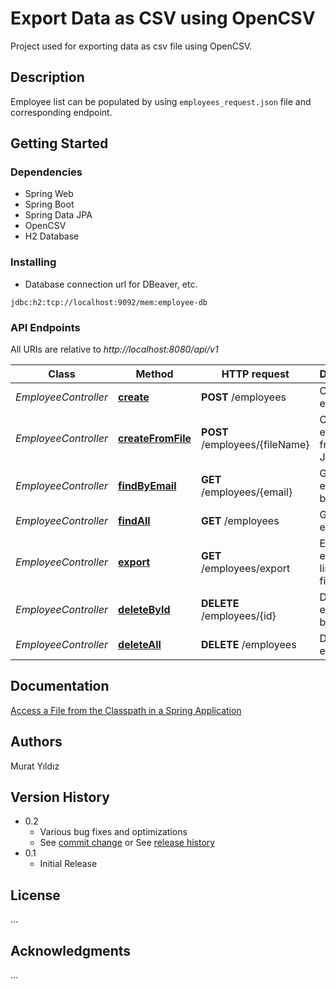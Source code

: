 # Export Data as CSV using OpenCSV
Project used for exporting data as csv file using OpenCSV.


## Description

Employee list can be populated by using `employees_request.json` file and corresponding endpoint.

## Getting Started

### Dependencies

* Spring Web
* Spring Boot
* Spring Data JPA
* OpenCSV
* H2 Database

### Installing

* Database connection url for DBeaver, etc.

```
jdbc:h2:tcp://localhost:9092/mem:employee-db
```

### API Endpoints

All URIs are relative to *http://localhost:8080/api/v1*

Class | Method                                                                  | HTTP request                  | Description
------------ |-------------------------------------------------------------------------|-------------------------------| -------------
*EmployeeController* | [**create**](http://localhost:8080/api/v1/employees)                    | **POST** /employees           | Create an employee
*EmployeeController* | [**createFromFile**](http://localhost:8080/api/v1/employees/{fileName}) | **POST** /employees/{fileName} | Create employees from given JSON file
*EmployeeController* | [**findByEmail**](http://localhost:8080/api/v1/employees/{email})       | **GET** /employees/{email}    | Get employee by email
*EmployeeController* | [**findAll**](http://localhost:8080/api/v1/employees)                   | **GET** /employees            | Get all employees
*EmployeeController* | [**export**](http://localhost:8080/api/v1/employees/export)             | **GET** /employees/export     | Export employee list to CSV file
*EmployeeController* | [**deleteById**](http://localhost:8080/api/v1/employees/{id})           | **DELETE** /employees/{id}   | Delete employee by id
*EmployeeController* | [**deleteAll**](http://localhost:8080/api/v1/employees)                 | **DELETE** /employees   | Delete all employees


## Documentation
[Access a File from the Classpath in a Spring Application](https://www.baeldung.com/spring-classpath-file-access#3-using-resourceloader)<br/>


## Authors
Murat Yıldız


## Version History

* 0.2
  * Various bug fixes and optimizations
  * See [commit change]() or See [release history]()
* 0.1
  * Initial Release


## License

...


## Acknowledgments
...